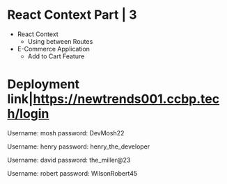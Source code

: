 # React Context Part | 3

- React Context
  - Using between Routes
- E-Commerce Application
  - Add to Cart Feature
# Deployment link|https://newtrends001.ccbp.tech/login

Username: mosh 
password: DevMosh22

Username: henry
password: henry_the_developer

Username: david
password: the_miller@23

Username: robert
password: WilsonRobert45
